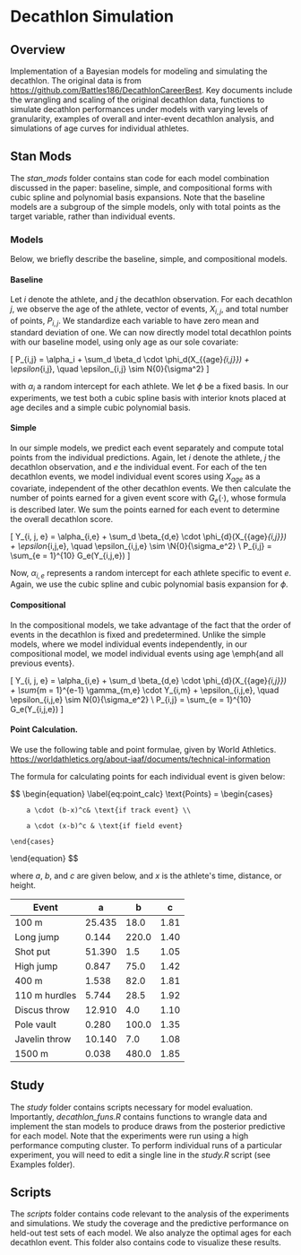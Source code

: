 # Decathlon Simulation

## Overview

Implementation of a Bayesian models for modeling and simulating the decathlon. The original data is from https://github.com/Battles186/DecathlonCareerBest. Key documents include the wrangling and scaling of the original decathlon data, functions to simulate decathlon performances under models with varying levels of granularity, examples of overall and inter-event decathlon analysis, and simulations of age curves for individual athletes.

## Stan Mods

The *stan_mods* folder contains stan code for each model combination discussed in the paper: baseline, simple, and compositional forms with cubic spline and polynomial basis expansions. Note that the baseline models are a subgroup of the simple models, only with total points as the target variable, rather than individual events. 

### Models

Below, we briefly describe the baseline, simple, and compositional models. 

#### Baseline

Let $i$ denote the athlete, and $j$ the decathlon observation. For each decathlon $j$, we observe the age of the athlete, vector of events, ${X}_{i,j}$, and total number of points, $P_{i,j}$. We standardize each variable to have zero mean and standard deviation of one. We can now directly model total decathlon points with our baseline model, using only age as our sole covariate:

\[
        P_{i,j} = \alpha_i + \sum_d \beta_d \cdot \phi_d(X_{{age}_{i,j}})  + \epsilon_{i,j}, \quad \epsilon_{i,j} \sim N{0}{\sigma^2}
\]

with $\alpha_i$ a random intercept for each athlete. We let $\phi$ be a fixed basis. In our experiments, we test both a cubic spline basis with interior knots placed at age deciles and a simple cubic polynomial basis.

#### Simple

In our simple models, we predict each event separately and compute total points from the individual predictions. 
Again, let $i$ denote the athlete, $j$ the decathlon observation, and $e$ the individual event.
For each of the ten decathlon events, we model individual event scores using $X_{age}$ as a covariate, independent of the other decathlon events.
We then calculate the number of points earned for a given event score with $G_e(\cdot)$, whose formula is described later. We sum the points earned for each event to determine the overall decathlon score. 

\[
        Y_{i, j, e} = \alpha_{i,e} + \sum_d \beta_{d,e} \cdot \phi_{d}(X_{{age}_{i,j}})  + \epsilon_{i,j,e}, \quad \epsilon_{i,j,e} \sim \N{0}{\sigma_e^2} \\
        P_{i,j} = \sum_{e = 1}^{10} G_e(Y_{i,j,e})
\]

Now, $\alpha_{i,e}$ represents a random intercept for each athlete specific to event $e$. Again, we use the cubic spline and cubic polynomial basis expansion for $\phi$.

#### Compositional

In the compositional models, we take advantage of the fact that the order of events in the decathlon is fixed and predetermined. 
Unlike the simple models, where we model individual events independently, in our compositional model, we model individual events using age \emph{and all previous events}. 

\[
        Y_{i, j, e} = \alpha_{i,e} + \sum_d \beta_{d,e} \cdot \phi_{d}(X_{{age}_{i,j}}) + \sum_{m = 1}^{e-1} \gamma_{m,e} \cdot Y_{i,m}  + \epsilon_{i,j,e}, \quad \epsilon_{i,j,e} \sim N{0}{\sigma_e^2} \\
        P_{i,j} = \sum_{e = 1}^{10} G_e(Y_{i,j,e})
\]

#### Point Calculation.

We use the following table and point formulae, given by World Athletics. https://worldathletics.org/about-iaaf/documents/technical-information

The formula for calculating points for each individual event is given below:

$$
\begin{equation}
    \label{eq:point_calc}
    \text{Points} = 
    \begin{cases}

        a \cdot (b-x)^c& \text{if track event} \\
    
        a \cdot (x-b)^c & \text{if field event}
    
    \end{cases}
\end{equation}
$$

where $a$, $b$, and $c$ are given below, and $x$ is the athlete's time, distance, or height.

| Event         | a      | b     | c    |
|---------------|--------|-------|------|
| 100 m         | 25.435 | 18.0  | 1.81 |
| Long jump     | 0.144  | 220.0 | 1.40 |
| Shot put      | 51.390 | 1.5   | 1.05 |
| High jump     | 0.847  | 75.0  | 1.42 |
| 400 m         | 1.538  | 82.0  | 1.81 |
| 110 m hurdles | 5.744  | 28.5  | 1.92 |
| Discus throw  | 12.910 | 4.0   | 1.10 |
| Pole vault    | 0.280  | 100.0 | 1.35 |
| Javelin throw | 10.140 | 7.0   | 1.08 |
| 1500 m        | 0.038  | 480.0 | 1.85 |


## Study

The *study* folder contains scripts necessary for model evaluation. Importantly, *decathlon_funs.R* contains functions to wrangle data and implement the stan models to produce draws from the posterior predictive for each model. Note that the experiments were run using a high performance computing cluster. To perform individual runs of a particular experiment, you will need to edit a single line in the *study.R* script (see Examples folder).

## Scripts

The *scripts* folder contains code relevant to the analysis of the experiments and simulations. We study the coverage and the predictive performance on held-out test sets of each model. We also analyze the optimal ages for each decathlon event. This folder also contains code to visualize these results.

